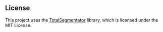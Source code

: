 ## License

This project uses the [TotalSegmentator](https://github.com/wasserth/TotalSegmentator) library, which is licensed under the MIT License.
